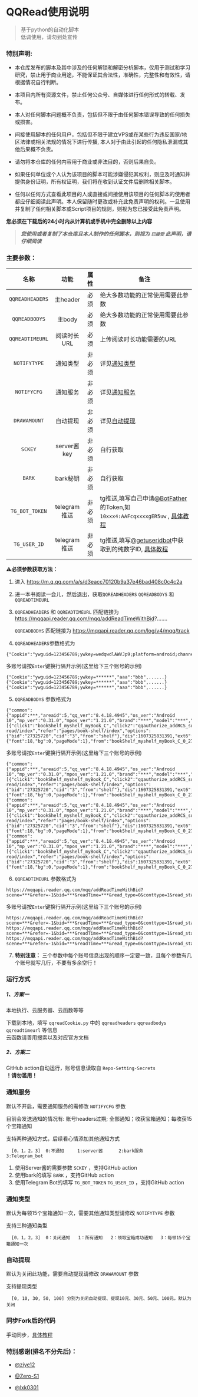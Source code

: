 # QQRead使用说明

> 基于python的自动化脚本  
> 低调使用，请勿到处宣传  


### 特别声明:

- 本仓库发布的脚本及其中涉及的任何解锁和解密分析脚本，仅用于测试和学习研究，禁止用于商业用途，不能保证其合法性，准确性，完整性和有效性，请根据情况自行判断。

- 本项目内所有资源文件，禁止任何公众号、自媒体进行任何形式的转载、发布。

- 本人对任何脚本问题概不负责，包括但不限于由任何脚本错误导致的任何损失或损害。

- 间接使用脚本的任何用户，包括但不限于建立VPS或在某些行为违反国家/地区法律或相关法规的情况下进行传播, 本人对于由此引起的任何隐私泄漏或其他后果概不负责。

- 请勿将本仓库的任何内容用于商业或非法目的，否则后果自负。

- 如果任何单位或个人认为该项目的脚本可能涉嫌侵犯其权利，则应及时通知并提供身份证明，所有权证明，我们将在收到认证文件后删除相关脚本。

- 任何以任何方式查看此项目的人或直接或间接使用该项目的任何脚本的使用者都应仔细阅读此声明。本人保留随时更改或补充此免责声明的权利。一旦使用并复制了任何相关脚本或Script项目的规则，则视为您已接受此免责声明。

 **您必须在下载后的24小时内从计算机或手机中完全删除以上内容**  
> ***您使用或者复制了本仓库且本人制作的任何脚本，则视为 `已接受` 此声明，请仔细阅读*** 



### 主要参数：

| 名称                 | 功能           | 属性   | 备注                            |  
| :------------------: | :-----------: | :----: | ------------------------------ | 
| `QQREADHEADERS`      | 主header      | 必须   | 绝大多数功能的正常使用需要此参数  | 
| `QQREADBODYS`        | 主body        | 必须   | 绝大多数功能的正常使用需要此参数  |  
| `QQREADTIMEURL`      | 阅读时长URL    | 必须   | 上传阅读时长功能需要的URL        | 
| `NOTIFYTYPE`         | 通知类型       | 非必须 | 详见[通知类型](#通知类型)        |  
| `NOTIFYCFG`          | 通知服务       | 非必须 | 详见[通知服务](#通知服务)        | 
| `DRAWAMOUNT`         | 自动提现       | 非必须 | 详见[自动提现](#自动提现)        |
| `SCKEY`              | server酱key   | 非必须 | 自行获取                        | 
| `BARK`               | bark秘钥      | 非必须 | 自行获取                        | 
| `TG_BOT_TOKEN`      | telegram推送  | 非必须 | tg推送,填写自己申请[@BotFather](https://t.me/BotFather)的Token,如`10xxx4:AAFcqxxxxgER5uw` , [具体教程](https://github.com/lxk0301/jd_scripts/blob/master/backUp/TG_PUSH.md) |
| `TG_USER_ID`         | telegram推送  | 非必须 | tg推送,填写[@getuseridbot](https://t.me/getuseridbot)中获取到的纯数字ID, [具体教程](https://github.com/lxk0301/jd_scripts/blob/master/backUp/TG_PUSH.md) |


**⚠️必须参数获取方法：**

1. 进入 https://m.q.qq.com/a/s/d3eacc70120b9a37e46bad408c0c4c2a 

2. 进一本书阅读一会儿，然后退出，获取`QQREADHEADERS` `QQREADBODYS` 和 `QQREADTIMEURL` 

3. `QQREADHEADERS` 和 `QQREADTIMEURL` 匹配链接为 https://mqqapi.reader.qq.com/mqq/addReadTimeWithBid?.......

   `QQREADBODYS` 匹配链接为 https://mqqapi.reader.qq.com/log/v4/mqq/track

4. `QQREADHEADERS`参数格式为


  ```
{"Cookie":"ywguid=123456789;ywkey=wedqwdlAWVJp9;platform=android;channel=mqqmina;mpVersion=0.30.0;qq_ver=8.4.18.4945;os_ver=Android10","aaa":"bbb",......}
  ```

多账号请按`Enter`键换行隔开示例(这里给下三个账号的示例)

  ```
{"Cookie":"ywguid=123456789;ywkey=******","aaa":"bbb",......}
{"Cookie":"ywguid=123456789;ywkey=******","aaa":"bbb",......}
{"Cookie":"ywguid=123456789;ywkey=******","aaa":"bbb",......}
  ```

5. `QQREADBODYS` 参数格式为

```
{"common":{"appid":***,"areaid":5,"qq_ver":"8.4.18.4945","os_ver":"Android 10","mp_ver":"0.31.0","mpos_ver":"1.21.0","brand":"***","model":"***","screenWidth":393,"screenHeight":816,"windowWidth":393,"windowHeight":762,"openid":"***","guid":***,"session":"***","scene":1023,"source":-1,"hasRedDot":"false","missions":-1,"caseID":-1},"dataList":[{"click1":"bookShelf_myshelf_myBook_C","click2":"qqauthorize_addRCS_succ_C","route":"pages/book-read/index","refer":"pages/book-shelf/index","options":{"bid":"27325720","cid":"3","from":"shelf"},"dis":1607325831391,"ext6":31,"eventID":"bookRead_show_I","type":"shown","ccid":3,"bid":"27325720","bookStatus":1,"bookPay":1,"chapterStatus":0,"ext1":{"font":18,"bg":0,"pageMode":1},"from":"bookShelf_myshelf_myBook_C_0_27325720"}]}
```

多账号请按`Enter`键换行隔开示例(这里给下三个账号的示例)

  ```
{"common":{"appid":***,"areaid":5,"qq_ver":"8.4.18.4945","os_ver":"Android 10","mp_ver":"0.31.0","mpos_ver":"1.21.0","brand":"***","model":"***","screenWidth":393,"screenHeight":816,"windowWidth":393,"windowHeight":762,"openid":"***","guid":***,"session":"***","scene":1023,"source":-1,"hasRedDot":"false","missions":-1,"caseID":-1},"dataList":[{"click1":"bookShelf_myshelf_myBook_C","click2":"qqauthorize_addRCS_succ_C","route":"pages/book-read/index","refer":"pages/book-shelf/index","options":{"bid":"27325720","cid":"3","from":"shelf"},"dis":1607325831391,"ext6":31,"eventID":"bookRead_show_I","type":"shown","ccid":3,"bid":"27325720","bookStatus":1,"bookPay":1,"chapterStatus":0,"ext1":{"font":18,"bg":0,"pageMode":1},"from":"bookShelf_myshelf_myBook_C_0_27325720"}]}
{"common":{"appid":***,"areaid":5,"qq_ver":"8.4.18.4945","os_ver":"Android 10","mp_ver":"0.31.0","mpos_ver":"1.21.0","brand":"***","model":"***","screenWidth":393,"screenHeight":816,"windowWidth":393,"windowHeight":762,"openid":"***","guid":***,"session":"***","scene":1023,"source":-1,"hasRedDot":"false","missions":-1,"caseID":-1},"dataList":[{"click1":"bookShelf_myshelf_myBook_C","click2":"qqauthorize_addRCS_succ_C","route":"pages/book-read/index","refer":"pages/book-shelf/index","options":{"bid":"27325720","cid":"3","from":"shelf"},"dis":1607325831391,"ext6":31,"eventID":"bookRead_show_I","type":"shown","ccid":3,"bid":"27325720","bookStatus":1,"bookPay":1,"chapterStatus":0,"ext1":{"font":18,"bg":0,"pageMode":1},"from":"bookShelf_myshelf_myBook_C_0_27325720"}]}
{"common":{"appid":***,"areaid":5,"qq_ver":"8.4.18.4945","os_ver":"Android 10","mp_ver":"0.31.0","mpos_ver":"1.21.0","brand":"***","model":"***","screenWidth":393,"screenHeight":816,"windowWidth":393,"windowHeight":762,"openid":"***","guid":***,"session":"***","scene":1023,"source":-1,"hasRedDot":"false","missions":-1,"caseID":-1},"dataList":[{"click1":"bookShelf_myshelf_myBook_C","click2":"qqauthorize_addRCS_succ_C","route":"pages/book-read/index","refer":"pages/book-shelf/index","options":{"bid":"27325720","cid":"3","from":"shelf"},"dis":1607325831391,"ext6":31,"eventID":"bookRead_show_I","type":"shown","ccid":3,"bid":"27325720","bookStatus":1,"bookPay":1,"chapterStatus":0,"ext1":{"font":18,"bg":0,"pageMode":1},"from":"bookShelf_myshelf_myBook_C_0_27325720"}]}
  ```

6. `QQREADTIMEURL` 参数格式为

```
https://mqqapi.reader.qq.com/mqq/addReadTimeWithBid?scene=***&refer=-1&bid=***&readTime=***&read_type=0&conttype=1&read_status=0&chapter_info=%5B%7B%221%22%3A%7B%22readTime%22%3A***%2C%22pay_status%22%3A0%7D%7D%5D&sp=-1
```

多账号请按`Enter`键换行隔开示例(这里给下三个账号的示例)

  ```
https://mqqapi.reader.qq.com/mqq/addReadTimeWithBid?scene=***&refer=-1&bid=***&readTime=***&read_type=0&conttype=1&read_status=0&chapter_info=%5B%7B%221%22%3A%7B%22readTime%22%3A***%2C%22pay_status%22%3A0%7D%7D%5D&sp=-1
https://mqqapi.reader.qq.com/mqq/addReadTimeWithBid?scene=***&refer=-1&bid=***&readTime=***&read_type=0&conttype=1&read_status=0&chapter_info=%5B%7B%221%22%3A%7B%22readTime%22%3A***%2C%22pay_status%22%3A0%7D%7D%5D&sp=-1
https://mqqapi.reader.qq.com/mqq/addReadTimeWithBid?scene=***&refer=-1&bid=***&readTime=***&read_type=0&conttype=1&read_status=0&chapter_info=%5B%7B%221%22%3A%7B%22readTime%22%3A***%2C%22pay_status%22%3A0%7D%7D%5D&sp=-1
  ```
  
7. **特别注意：** 三个参数中每个账号信息出现的顺序一定要一致，且每个参数有几个账号就写几行，不要有多余空行！

### 运行方式

##### 1、方案一 

本地执行、云服务器、云函数等等

下载到本地，填写 `qqreadCookie.py` 中的 `qqreadheaders` `qqreadbodys` `qqreadtimeurl` 等信息  
云函数请善用搜索以及对应官方文档

##### 2、方案二

GitHub action自动运行，账号信息读取自 `Repo-Setting-Secrets`  
**！请勿滥用！**



### 通知服务

默认不开启，需要通知服务的需修改 `NOTIFYCFG` 参数

目前会发送通知的情况有: 账号headers过期; 全部通知；收获宝箱通知；每收获15个宝箱通知  

支持两种通知方式，后续看心情添加其他通知方式

```
  [0，1，2，3]  0:不通知     1:server酱      2:bark服务      3:Telegram_bot
```

1. 使用Server酱的需要参数 `SCKEY` ，支持GitHub action
2. 使用bark的填写 `BARK` ，支持GitHub action
3. 使用Telegram Bot的填写 `TG_BOT_TOKEN` `TG_USER_ID` ，支持GitHub action

### 通知类型

默认为每领15个宝箱通知一次，需要其他通知类型请修改 `NOTIFYTYPE` 参数

支持三种通知类型

```
  [0，1，2，3]  0：关闭通知   1：所有通知   2：领取宝箱成功通知   3：每领15个宝箱通知一次
```

### 自动提现

默认为关闭此功能，需要自动提现请修改 `DRAWAMOUNT` 参数

支持提现类型

```
  [0, 10, 30, 50, 100] 分别为关闭自动提现、提现10元、30元、50元、100元，默认为关闭
```

### 同步Fork后的代码

手动同步，[具体教程](http://www.ibloger.net/article/3361.html)

### 特别感谢(排名不分先后)：

* [@ziye12](https://github.com/ziye12)

* [@Zero-S1](https://github.com/Zero-S1)

* [@lxk0301](https://github.com/lxk0301)

